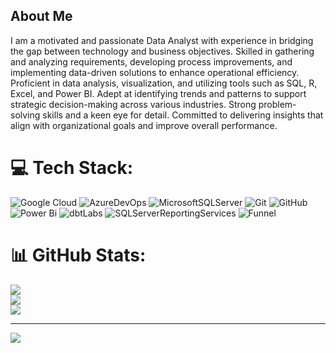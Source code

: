 ## About Me
I am a motivated and passionate Data Analyst with experience in bridging the gap between technology and business objectives. Skilled in gathering and analyzing requirements, developing process improvements, and implementing data-driven solutions to enhance operational efficiency. Proficient in data analysis, visualization, and utilizing tools such as SQL, R, Excel, and Power BI. Adept at identifying trends and patterns to support strategic decision-making across various industries. Strong problem-solving skills and a keen eye for detail. Committed to delivering insights that align with organizational goals and improve overall performance. 


# 💻 Tech Stack:
![Google Cloud](https://img.shields.io/badge/GoogleCloud-%234285F4.svg?style=for-the-badge&logo=google-cloud&logoColor=white) ![AzureDevOps](https://img.shields.io/badge/azuredevops-%230072C6.svg?style=for-the-badge&logo=microsoftazuredevops&logoColor=white) ![MicrosoftSQLServer](https://img.shields.io/badge/Microsoft%20SQL%20Server-CC2927?style=for-the-badge&logo=microsoft%20sql%20server&logoColor=white) ![Git](https://img.shields.io/badge/git-%23F05033.svg?style=for-the-badge&logo=git&logoColor=white) ![GitHub](https://img.shields.io/badge/github-%23121011.svg?style=for-the-badge&logo=github&logoColor=white) ![Power Bi](https://img.shields.io/badge/power_bi-F2C811?style=for-the-badge&logo=powerbi&logoColor=black) ![dbtLabs](https://img.shields.io/badge/dbtLabs-F25C3C?style=for-the-badge&logo=dbtLabs&logoColor=white) ![SQLServerReportingServices](https://img.shields.io/badge/SQL%20Server%20Reporting%20Services-808080?style=for-the-badge&logo=SQL%20Server%20Reporting%20Services&logoColor=Blue) ![Funnel](https://img.shields.io/badge/Funnel-1C4D3C?style=for-the-badge&logo=funnel&logoColor=White)

# 📊 GitHub Stats:
![](https://github-readme-stats.vercel.app/api?username=Rabibah96&theme=dark&hide_border=false&include_all_commits=false&count_private=false)<br/>
![](https://github-readme-streak-stats.herokuapp.com/?user=Rabibah96&theme=dark&hide_border=false)<br/>
![](https://github-readme-stats.vercel.app/api/top-langs/?username=Rabibah96&theme=dark&hide_border=false&include_all_commits=false&count_private=false&layout=compact)

---
[![](https://visitcount.itsvg.in/api?id=Rabibah&label=Profile%20Views&color=12&icon=0&pretty=false)](https://visitcount.itsvg.in)


<!-- Proudly created with GPRM ( https://gprm.itsvg.in ) -->
